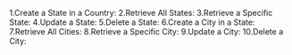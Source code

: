 1.Create a State in a Country:
2.Retrieve All States:
3.Retrieve a Specific State:
4.Update a State:
5.Delete a State:
6.Create a City in a State:
7.Retrieve All Cities:
8.Retrieve a Specific City:
9.Update a City:
10.Delete a City:
